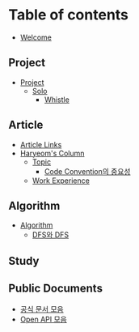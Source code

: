 # Table of contents

* [Welcome](README.md)

## Project
* [Project](project/README.md)
  * [Solo]()
    * [Whistle](project/solo/whistle/whistleIntroduction.md)

[//]: # (  * [Company]&#40;project/company/README.md&#41;)

[//]: # (    * [게시판 과제]&#40;project/company/board/README.md&#41;)

[//]: # (      * [프로젝트 소개]&#40;project/company/board/boardOutLine.md&#41;)

## Article
* [Article Links](article/link.md)
* [Haryeom's Column]()
  * [Topic](column/topic/README.md)
    * [Code Convention의 중요성](column/topic/convention.md)
  * [Work Experience](column/topic)

[//]: # (  * [Today I Learn]&#40;column/til/README.md&#41;)
[//]: # (  * [Topic]&#40;column/topic/README.md&#41;)

## Algorithm
* [Algorithm](coding/algorithm/README.md)
  * [DFS와 DFS](coding/algorithm/DFSandBFS.md)

[//]: # (* [Coding Test]&#40;coding/question/README.md&#41;)

[//]: # (## Work Experience)
[//]: # (* [Work Experience]&#40;work/README.md&#41;)


## Study
[//]: # (* [Study]&#40;study/legacy/README.md&#41;)
[//]: # (  * [Language]&#40;study/legacy/language/README.md&#41;)
[//]: # (    * [Java]&#40;study/legacy/language/java/README.md&#41;)
[//]: # (        * [자바란 무엇일까?]&#40;study/legacy/language/java/javaMain.md&#41;)
[//]: # (  * [Framework && Library]&#40;study/legacy/framework&&library/README.md&#41;)
[//]: # (    * [Spring]&#40;study/legacy/framework&&library/spring/README.md&#41;)
[//]: # (      * [스프링이란 무엇일까?]&#40;study/legacy/framework&&library/spring/springMain.md&#41;)
[//]: # (    * [JPA]&#40;study/legacy/framework&&library/jpa/README.md&#41;)
[//]: # (      * [JPA란 무엇일까?]&#40;study/legacy/framework&&library/jpa/jpaMain.md&#41;)
[//]: # (  * [DataBase]&#40;study/legacy/db/README.md&#41;)
[//]: # (    * [MySql]&#40;study/legacy/db/mysql/README.md&#41;)
[//]: # (      * [MySql이란 무엇일까?]&#40;study/legacy/db/mysql/mySqlMain.md&#41;)
[//]: # (    * [Redis]&#40;study/legacy/db/redis/README.md&#41;)
[//]: # (      * [Redis란 무엇일까?]&#40;study/legacy/db/redis/redisMain.md&#41;)
[//]: # (  * [Infra]&#40;study/legacy/infra/README.md&#41;)
[//]: # (    * [AWS]&#40;study/legacy/infra/aws/README.md&#41;)
[//]: # (      * [AWS란 무엇일까?]&#40;study/legacy/infra/aws/awsMain.md&#41;)
[//]: # (  * [Computer Science]&#40;study/legacy/cs/README.md&#41;)
[//]: # (    * [Redis]&#40;study/legacy/cs/README.md&#41;)
[//]: # (      * [Redis란 무엇일까?]&#40;study/legacy/cs/csMain.md&#41;)

## Public Documents
* [공식 문서 모음](document/public/public.md)
* [Open API 모음](document/openapi/openapi.md)